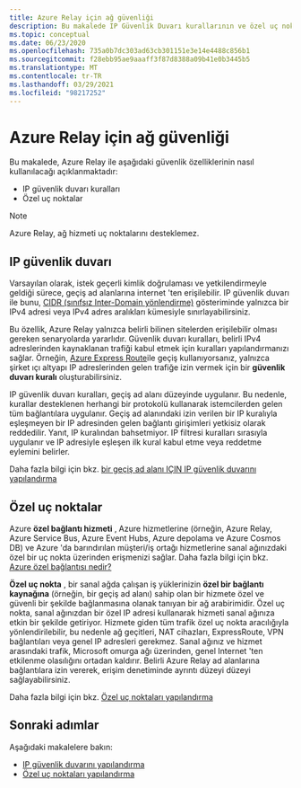 ```yaml
---
title: Azure Relay için ağ güvenliği
description: Bu makalede IP Güvenlik Duvarı kurallarının ve özel uç noktaların Azure Relay ile nasıl kullanılacağı açıklanır.
ms.topic: conceptual
ms.date: 06/23/2020
ms.openlocfilehash: 735a0b7dc303ad63cb301151e3e14e4488c856b1
ms.sourcegitcommit: f28ebb95ae9aaaff3f87d8388a09b41e0b3445b5
ms.translationtype: MT
ms.contentlocale: tr-TR
ms.lasthandoff: 03/29/2021
ms.locfileid: "98217252"
---
```

# <a name="network-security-for-azure-relay"></a>Azure Relay için ağ güvenliği 
Bu makalede, Azure Relay ile aşağıdaki güvenlik özelliklerinin nasıl kullanılacağı açıklanmaktadır: 

- IP güvenlik duvarı kuralları
- Özel uç noktalar 

> [!NOTE]
> Azure Relay, ağ hizmeti uç noktalarını desteklemez. 


## <a name="ip-firewall"></a>IP güvenlik duvarı 
Varsayılan olarak, istek geçerli kimlik doğrulaması ve yetkilendirmeyle geldiği sürece, geçiş ad alanlarına internet 'ten erişilebilir. IP güvenlik duvarı ile bunu, [CIDR (sınıfsız Inter-Domain yönlendirme)](https://en.wikipedia.org/wiki/Classless_Inter-Domain_Routing) gösteriminde yalnızca bir IPv4 adresi veya IPv4 adres aralıkları kümesiyle sınırlayabilirsiniz.

Bu özellik, Azure Relay yalnızca belirli bilinen sitelerden erişilebilir olması gereken senaryolarda yararlıdır. Güvenlik duvarı kuralları, belirli IPv4 adreslerinden kaynaklanan trafiği kabul etmek için kuralları yapılandırmanızı sağlar. Örneğin, [Azure Express Route](../expressroute/expressroute-faqs.md#supported-services)ile geçiş kullanıyorsanız, yalnızca şirket ıçı altyapı IP adreslerinden gelen trafiğe izin vermek için bir **güvenlik duvarı kuralı** oluşturabilirsiniz. 

IP güvenlik duvarı kuralları, geçiş ad alanı düzeyinde uygulanır. Bu nedenle, kurallar desteklenen herhangi bir protokolü kullanarak istemcilerden gelen tüm bağlantılara uygulanır. Geçiş ad alanındaki izin verilen bir IP kuralıyla eşleşmeyen bir IP adresinden gelen bağlantı girişimleri yetkisiz olarak reddedilir. Yanıt, IP kuralından bahsetmiyor. IP filtresi kuralları sırasıyla uygulanır ve IP adresiyle eşleşen ilk kural kabul etme veya reddetme eylemini belirler.

Daha fazla bilgi için bkz. [bir geçiş ad alanı IÇIN IP güvenlik duvarını yapılandırma](ip-firewall-virtual-networks.md)

## <a name="private-endpoints"></a>Özel uç noktalar

Azure **özel bağlantı hizmeti** , Azure hizmetlerine (örneğin, Azure Relay, Azure Service Bus, Azure Event Hubs, Azure depolama ve Azure Cosmos DB) ve Azure 'da barındırılan müşteri/iş ortağı hizmetlerine sanal ağınızdaki özel bir uç nokta üzerinden erişmenizi sağlar. Daha fazla bilgi için bkz. [Azure özel bağlantısı nedir?](../private-link/private-link-overview.md)

**Özel uç nokta** , bir sanal ağda çalışan iş yüklerinizin **özel bir bağlantı kaynağına** (örneğin, bir geçiş ad alanı) sahip olan bir hizmete özel ve güvenli bir şekilde bağlanmasına olanak tanıyan bir ağ arabirimidir. Özel uç nokta, sanal ağınızdan bir özel IP adresi kullanarak hizmeti sanal ağınıza etkin bir şekilde getiriyor. Hizmete giden tüm trafik özel uç nokta aracılığıyla yönlendirilebilir, bu nedenle ağ geçitleri, NAT cihazları, ExpressRoute, VPN bağlantıları veya genel IP adresleri gerekmez. Sanal ağınız ve hizmet arasındaki trafik, Microsoft omurga ağı üzerinden, genel Internet 'ten etkilenme olasılığını ortadan kaldırır. Belirli Azure Relay ad alanlarına bağlantılara izin vererek, erişim denetiminde ayrıntı düzeyi düzeyi sağlayabilirsiniz.

Daha fazla bilgi için bkz. [Özel uç noktaları yapılandırma](private-link-service.md)


## <a name="next-steps"></a>Sonraki adımlar
Aşağıdaki makalelere bakın:

- [IP güvenlik duvarını yapılandırma](ip-firewall-virtual-networks.md)
- [Özel uç noktaları yapılandırma](private-link-service.md)
